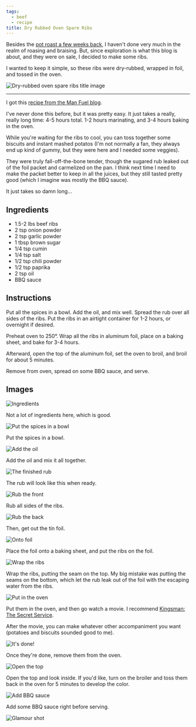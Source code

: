 ```yaml
---
tags:
  - beef
  - recipe
title: Dry Rubbed Oven Spare Ribs
---
```


Besides the [pot roast a few weeks back](/blog/2015/06/21/italian-style-pot-roast),
I haven't done very much in the realm of roasing and braising. But, since exploration
is what this blog is about, and they were on sale, I decided to make some ribs.

I wanted to keep it simple, so these ribs were dry-rubbed, wrapped in foil, and
tossed in the oven.

![Dry-rubbed oven spare ribs title image](title.jpg)

---

I got this [recipe from the Man Fuel
blog](http://manfuelblog.com/2013/07/18/dry-rubbed-fall-off-the-bone-beef-ribs-in-the-oven/).

I've never done this before, but it was pretty easy. It just takes a really,
really long time: 4-5 hours total. 1-2 hours marinating, and 3-4 hours baking
in the oven.

While you're waiting for the ribs to cool, you can toss together some biscuits
and instant mashed potatos (I'm not normally a fan, they always end up kind of
gummy, but they were here and I needed some veggies).

They were truly fall-off-the-bone tender, though the sugared rub leaked out of
the foil packet and carmelized on the pan. I think next time I need to make the
packet better to keep in all the juices, but they still tasted pretty good
(which I imagine was mostly the BBQ sauce).

It just takes so damn long...

## Ingredients

* 1.5-2 lbs beef ribs
* 2 tsp onion powder
* 2 tsp garlic powder
* 1 tbsp brown sugar
* 1/4 tsp cumin
* 1/4 tsp salt
* 1/2 tsp chili powder
* 1/2 tsp paprika
* 2 tsp oil
* BBQ sauce

## Instructions

Put all the spices in a bowl. Add the oil, and mix well. Spread the rub over
all sides of the ribs. Put the ribs in an airtight container for 1-2 hours, or
overnight if desired.

Preheat oven to 250°. Wrap all the ribs in aluminum foil, place on a
baking sheet, and bake for 3-4 hours.

Afterward, open the top of the aluminum foil, set the oven to broil, and broil
for about 5 minutes.

Remove from oven, spread on some BBQ sauce, and serve.

## Images

![Ingredients](01-ingredients.jpg)

Not a lot of ingredients here, which is good.

![Put the spices in a bowl](02-spices.jpg)

Put the spices in a bowl.

![Add the oil](03-oil.jpg)

Add the oil and mix it all together.

![The finished rub](04-the-rub.jpg)

The rub will look like this when ready.

![Rub the front](05-front-rub.jpg)

Rub all sides of the ribs.

![Rub the back](06-back-rub.jpg)

Then, get out the tin foil.

![Onto foil](07-onto-foil.jpg)

Place the foil onto a baking sheet, and put the ribs on the foil.

![Wrap the ribs](08-wrapped.jpg)

Wrap the ribs, putting the seam on the top. My big mistake was putting
the seams on the bottom, which let the rub leak out of the foil with the
escaping water from the ribs.

![Put in the oven](09-ovened.jpg)

Put them in the oven, and then go watch a movie. I recommend [Kingsman:
The Secret Service](http://www.imdb.com/title/tt2802144/).

After the movie, you can make whatever other accompaniment you want
(potatoes and biscuits sounded good to me).

![It's done!](10-done.jpg)

Once they're done, remove them from the oven.

![Open the top](11-opened.jpg)

Open the top and look inside. If you'd like, turn on the broiler and
toss them back in the oven for 5 minutes to develop the color.

![Add BBQ sauce](12-sauced.jpg)

Add some BBQ sauce right before serving.

![Glamour shot](13-glamour-shot.jpg)

